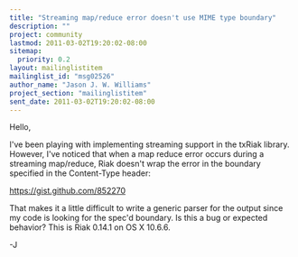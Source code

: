 ```yaml
---
title: "Streaming map/reduce error doesn't use MIME type boundary"
description: ""
project: community
lastmod: 2011-03-02T19:20:02-08:00
sitemap:
  priority: 0.2
layout: mailinglistitem
mailinglist_id: "msg02526"
author_name: "Jason J. W. Williams"
project_section: "mailinglistitem"
sent_date: 2011-03-02T19:20:02-08:00
---
```



Hello,

I've been playing with implementing streaming support in the txRiak
library. However, I've noticed that when a map reduce error occurs
during a streaming map/reduce, Riak doesn't wrap the error in the
boundary specified in the Content-Type header:

https://gist.github.com/852270

That makes it a little difficult to write a generic parser for the
output since my code is looking for the spec'd boundary. Is this a bug
or expected behavior? This is Riak 0.14.1 on OS X 10.6.6.

-J

